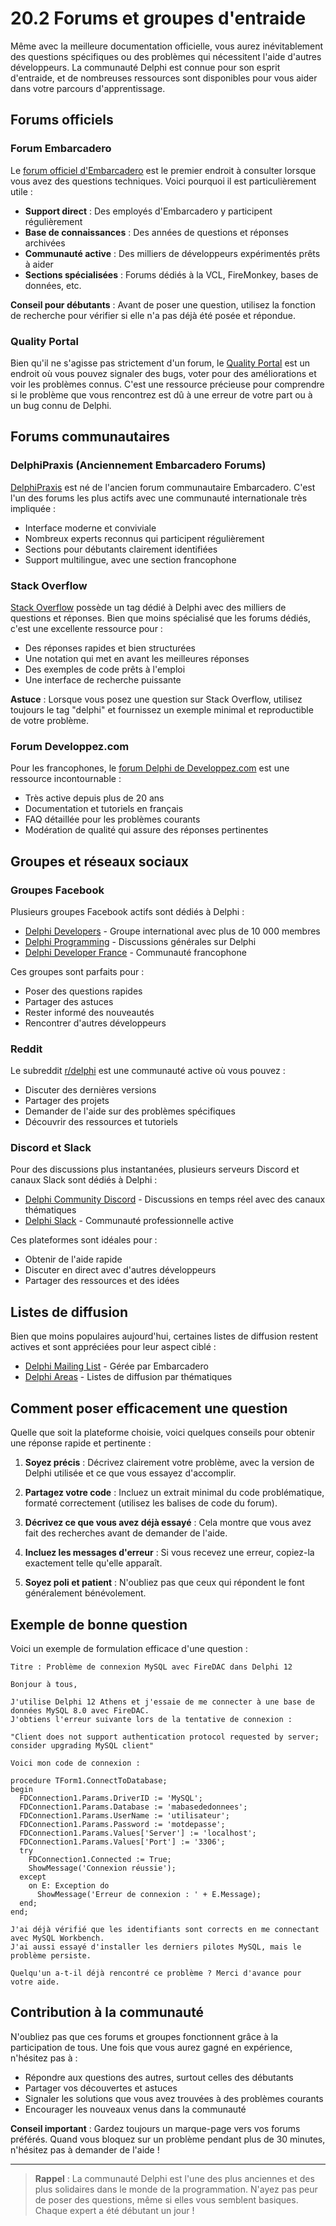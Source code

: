 # 20.2 Forums et groupes d'entraide

Même avec la meilleure documentation officielle, vous aurez inévitablement des questions spécifiques ou des problèmes qui nécessitent l'aide d'autres développeurs. La communauté Delphi est connue pour son esprit d'entraide, et de nombreuses ressources sont disponibles pour vous aider dans votre parcours d'apprentissage.

## Forums officiels

### Forum Embarcadero

Le [forum officiel d'Embarcadero](https://community.embarcadero.com/forum) est le premier endroit à consulter lorsque vous avez des questions techniques. Voici pourquoi il est particulièrement utile :

- **Support direct** : Des employés d'Embarcadero y participent régulièrement
- **Base de connaissances** : Des années de questions et réponses archivées
- **Communauté active** : Des milliers de développeurs expérimentés prêts à aider
- **Sections spécialisées** : Forums dédiés à la VCL, FireMonkey, bases de données, etc.

**Conseil pour débutants** : Avant de poser une question, utilisez la fonction de recherche pour vérifier si elle n'a pas déjà été posée et répondue.

### Quality Portal

Bien qu'il ne s'agisse pas strictement d'un forum, le [Quality Portal](https://quality.embarcadero.com) est un endroit où vous pouvez signaler des bugs, voter pour des améliorations et voir les problèmes connus. C'est une ressource précieuse pour comprendre si le problème que vous rencontrez est dû à une erreur de votre part ou à un bug connu de Delphi.

## Forums communautaires

### DelphiPraxis (Anciennement Embarcadero Forums)

[DelphiPraxis](https://en.delphipraxis.net/) est né de l'ancien forum communautaire Embarcadero. C'est l'un des forums les plus actifs avec une communauté internationale très impliquée :

- Interface moderne et conviviale
- Nombreux experts reconnus qui participent régulièrement
- Sections pour débutants clairement identifiées
- Support multilingue, avec une section francophone

### Stack Overflow

[Stack Overflow](https://stackoverflow.com/questions/tagged/delphi) possède un tag dédié à Delphi avec des milliers de questions et réponses. Bien que moins spécialisé que les forums dédiés, c'est une excellente ressource pour :

- Des réponses rapides et bien structurées
- Une notation qui met en avant les meilleures réponses
- Des exemples de code prêts à l'emploi
- Une interface de recherche puissante

**Astuce** : Lorsque vous posez une question sur Stack Overflow, utilisez toujours le tag "delphi" et fournissez un exemple minimal et reproductible de votre problème.

### Forum Developpez.com

Pour les francophones, le [forum Delphi de Developpez.com](https://www.developpez.net/forums/f15/environnements-developpement/delphi/) est une ressource incontournable :

- Très active depuis plus de 20 ans
- Documentation et tutoriels en français
- FAQ détaillée pour les problèmes courants
- Modération de qualité qui assure des réponses pertinentes

## Groupes et réseaux sociaux

### Groupes Facebook

Plusieurs groupes Facebook actifs sont dédiés à Delphi :

- [Delphi Developers](https://www.facebook.com/groups/delphidevelopers/) - Groupe international avec plus de 10 000 membres
- [Delphi Programming](https://www.facebook.com/groups/115865911896780/) - Discussions générales sur Delphi
- [Delphi Developer France](https://www.facebook.com/groups/delphi.developpeur/) - Communauté francophone

Ces groupes sont parfaits pour :
- Poser des questions rapides
- Partager des astuces
- Rester informé des nouveautés
- Rencontrer d'autres développeurs

### Reddit

Le subreddit [r/delphi](https://www.reddit.com/r/delphi/) est une communauté active où vous pouvez :
- Discuter des dernières versions
- Partager des projets
- Demander de l'aide sur des problèmes spécifiques
- Découvrir des ressources et tutoriels

### Discord et Slack

Pour des discussions plus instantanées, plusieurs serveurs Discord et canaux Slack sont dédiés à Delphi :

- [Delphi Community Discord](https://discord.gg/vny8sVr) - Discussions en temps réel avec des canaux thématiques
- [Delphi Slack](https://delphidevs.slack.com/) - Communauté professionnelle active

Ces plateformes sont idéales pour :
- Obtenir de l'aide rapide
- Discuter en direct avec d'autres développeurs
- Partager des ressources et des idées

## Listes de diffusion

Bien que moins populaires aujourd'hui, certaines listes de diffusion restent actives et sont appréciées pour leur aspect ciblé :

- [Delphi Mailing List](http://lists.embarcadero.com/) - Gérée par Embarcadero
- [Delphi Areas](http://www.delphiareas.com/) - Listes de diffusion par thématiques

## Comment poser efficacement une question

Quelle que soit la plateforme choisie, voici quelques conseils pour obtenir une réponse rapide et pertinente :

1. **Soyez précis** : Décrivez clairement votre problème, avec la version de Delphi utilisée et ce que vous essayez d'accomplir.

2. **Partagez votre code** : Incluez un extrait minimal du code problématique, formaté correctement (utilisez les balises de code du forum).

3. **Décrivez ce que vous avez déjà essayé** : Cela montre que vous avez fait des recherches avant de demander de l'aide.

4. **Incluez les messages d'erreur** : Si vous recevez une erreur, copiez-la exactement telle qu'elle apparaît.

5. **Soyez poli et patient** : N'oubliez pas que ceux qui répondent le font généralement bénévolement.

## Exemple de bonne question

Voici un exemple de formulation efficace d'une question :

```
Titre : Problème de connexion MySQL avec FireDAC dans Delphi 12

Bonjour à tous,

J'utilise Delphi 12 Athens et j'essaie de me connecter à une base de données MySQL 8.0 avec FireDAC.
J'obtiens l'erreur suivante lors de la tentative de connexion :

"Client does not support authentication protocol requested by server; consider upgrading MySQL client"

Voici mon code de connexion :

procedure TForm1.ConnectToDatabase;
begin
  FDConnection1.Params.DriverID := 'MySQL';
  FDConnection1.Params.Database := 'mabasededonnees';
  FDConnection1.Params.UserName := 'utilisateur';
  FDConnection1.Params.Password := 'motdepasse';
  FDConnection1.Params.Values['Server'] := 'localhost';
  FDConnection1.Params.Values['Port'] := '3306';
  try
    FDConnection1.Connected := True;
    ShowMessage('Connexion réussie');
  except
    on E: Exception do
      ShowMessage('Erreur de connexion : ' + E.Message);
  end;
end;

J'ai déjà vérifié que les identifiants sont corrects en me connectant avec MySQL Workbench.
J'ai aussi essayé d'installer les derniers pilotes MySQL, mais le problème persiste.

Quelqu'un a-t-il déjà rencontré ce problème ? Merci d'avance pour votre aide.
```

## Contribution à la communauté

N'oubliez pas que ces forums et groupes fonctionnent grâce à la participation de tous. Une fois que vous aurez gagné en expérience, n'hésitez pas à :

- Répondre aux questions des autres, surtout celles des débutants
- Partager vos découvertes et astuces
- Signaler les solutions que vous avez trouvées à des problèmes courants
- Encourager les nouveaux venus dans la communauté

**Conseil important** : Gardez toujours un marque-page vers vos forums préférés. Quand vous bloquez sur un problème pendant plus de 30 minutes, n'hésitez pas à demander de l'aide !

---

> **Rappel** : La communauté Delphi est l'une des plus anciennes et des plus solidaires dans le monde de la programmation. N'ayez pas peur de poser des questions, même si elles vous semblent basiques. Chaque expert a été débutant un jour !
